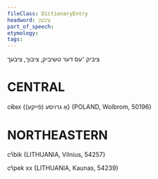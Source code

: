 ```yaml
---
fileClass: DictionaryEntry
headword: ציבעק
part_of_speech: 
etymology: 
tags: 
---
```

ציביק
־עס
דער
טשיביק, ציבוך, ציבעך

CENTRAL
========

cɨ́bᵻx {אַ גרויסע (פֿײַקע)} {POLAND, Wolbrom, 50196}

NORTHEASTERN
==============

cʲibik {LITHUANIA, Vilnius, 54257}

cʲipek xx {LITHUANIA, Kaunas, 54239}